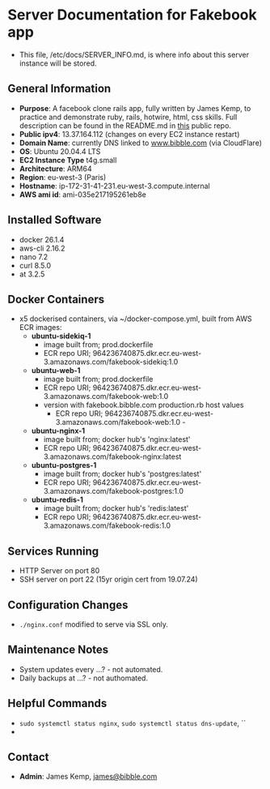 # Server Documentation for Fakebook app

- This file, /etc/docs/SERVER_INFO.md, is where info about this server instance will be stored.

## General Information
- **Purpose**: A facebook clone rails app, fully written by James Kemp, to practice and demonstrate ruby, rails, hotwire, html, css skills. Full description can be found in the README.md in [this](https://github.com/jbk2/fakebook) public repo.
- **Public ipv4**: 13.37.164.112 (changes on every EC2 instance restart)
- **Domain Name**: currently DNS linked to www.bibble.com (via CloudFlare)
- **OS**: Ubuntu 20.04.4 LTS
- **EC2 Instance Type** t4g.small
- **Architecture**: ARM64
- **Region**: eu-west-3 (Paris)
- **Hostname**: ip-172-31-41-231.eu-west-3.compute.internal
- **AWS ami id**: ami-035e217195261eb8e

## Installed Software
- docker 26.1.4
- aws-cli 2.16.2
- nano 7.2
- curl 8.5.0
- at 3.2.5

## Docker Containers
- x5 dockerised containers, via ~/docker-compose.yml, built from AWS ECR images:
  - **ubuntu-sidekiq-1**
    - image built from; prod.dockerfile
    - ECR repo URI; 964236740875.dkr.ecr.eu-west-3.amazonaws.com/fakebook-sidekiq:1.0
  - **ubuntu-web-1**
    - image built from; prod.dockerfile
    - ECR repo URI; 964236740875.dkr.ecr.eu-west-3.amazonaws.com/fakebook-web:1.0
    - version with fakebook.bibble.com production.rb host values
      - ECR repo URI; 964236740875.dkr.ecr.eu-west-3.amazonaws.com/fakebook-web:1.0 - 
  - **ubuntu-nginx-1**
    - image built from; docker hub's 'nginx:latest'
    - ECR repo URI; 964236740875.dkr.ecr.eu-west-3.amazonaws.com/fakebook-nginx:latest
  - **ubuntu-postgres-1**
    - image built from; docker hub's 'postgres:latest'
    - ECR repo URI; 964236740875.dkr.ecr.eu-west-3.amazonaws.com/fakebook-postgres:1.0
  - **ubuntu-redis-1**
    - image built from; docker hub's 'redis:latest'
    - ECR repo URI; 964236740875.dkr.ecr.eu-west-3.amazonaws.com/fakebook-redis:1.0

## Services Running
- HTTP Server on port 80
- SSH server on port 22 (15yr origin cert from 19.07.24)

## Configuration Changes
- `./nginx.conf` modified to serve via SSL only.

## Maintenance Notes
- System updates every ...? - not automated.
- Daily backups at ...? - not authomated.

## Helpful Commands
- `sudo systemctl status nginx`, `sudo systemctl status dns-update`, ``
- 

## Contact
- **Admin**: James Kemp, james@bibble.com
